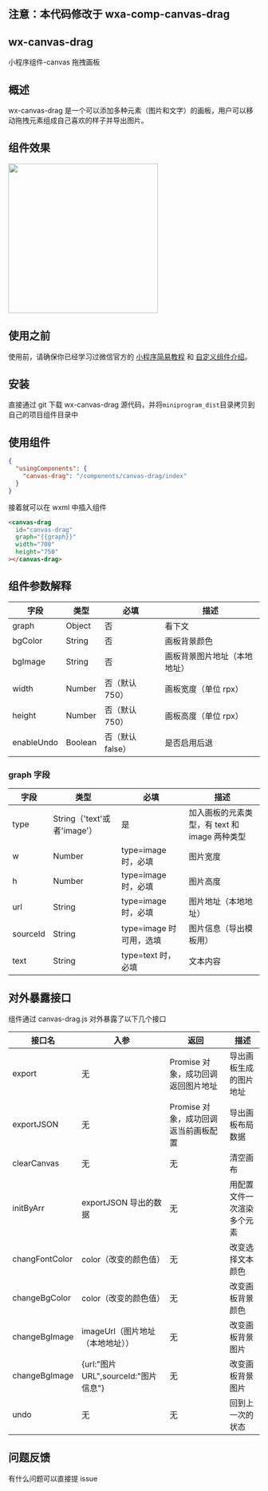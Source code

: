 ## 注意：本代码修改于 wxa-comp-canvas-drag

## wx-canvas-drag

小程序组件-canvas 拖拽画板

## 概述

wx-canvas-drag 是一个可以添加多种元素（图片和文字）的画板，用户可以移动拖拽元素组成自己喜欢的样子并导出图片。

## 组件效果

<img width="300" src="https://img-blog.csdnimg.cn/direct/2986a8b92f7a4640b09e70d6d5f83a16.gif"></img>

## 使用之前

使用前，请确保你已经学习过微信官方的 [小程序简易教程](https://mp.weixin.qq.com/debug/wxadoc/dev/) 和 [自定义组件介绍](https://developers.weixin.qq.com/miniprogram/dev/framework/custom-component/)。

## 安装

直接通过 git 下载 wx-canvas-drag 源代码，并将`miniprogram_dist`目录拷贝到自己的项目组件目录中

## 使用组件

```json
{
  "usingComponents": {
    "canvas-drag": "/components/canvas-drag/index"
  }
}
```

接着就可以在 wxml 中插入组件

```html
<canvas-drag
  id="canvas-drag"
  graph="{{graph}}"
  width="700"
  height="750"
></canvas-drag>
```

## 组件参数解释

| 字段       | 类型    | 必填             | 描述                         |
| ---------- | ------- | ---------------- | ---------------------------- |
| graph      | Object  | 否               | 看下文                       |
| bgColor    | String  | 否               | 画板背景颜色                 |
| bgImage    | String  | 否               | 画板背景图片地址（本地地址） |
| width      | Number  | 否（默认 750）   | 画板宽度（单位 rpx）         |
| height     | Number  | 否（默认 750）   | 画板高度（单位 rpx）         |
| enableUndo | Boolean | 否（默认 false） | 是否启用后退                 |

### graph 字段

| 字段     | 类型                        | 必填                    | 描述                                          |
| -------- | --------------------------- | ----------------------- | --------------------------------------------- |
| type     | String（'text'或者'image'） | 是                      | 加入画板的元素类型，有 text 和 image 两种类型 |
| w        | Number                      | type=image 时，必填     | 图片宽度                                      |
| h        | Number                      | type=image 时，必填     | 图片高度                                      |
| url      | String                      | type=image 时，必填     | 图片地址（本地地址）                          |
| sourceId | String                      | type=image 时可用，选填 | 图片信息（导出模板用）                        |
| text     | String                      | type=text 时，必填      | 文本内容                                      |

## 对外暴露接口

组件通过 canvas-drag.js 对外暴露了以下几个接口

| 接口名         | 入参                                 | 返回                                 | 描述                       |
| -------------- | ------------------------------------ | ------------------------------------ | -------------------------- |
| export         | 无                                   | Promise 对象，成功回调返回图片地址   | 导出画板生成的图片地址     |
| exportJSON     | 无                                   | Promise 对象，成功回调返当前画板配置 | 导出画板布局数据           |
| clearCanvas    | 无                                   | 无                                   | 清空画布                   |
| initByArr      | exportJSON 导出的数据                | 无                                   | 用配置文件一次渲染多个元素 |
| changFontColor | color（改变的颜色值）                | 无                                   | 改变选择文本颜色           |
| changeBgColor  | color（改变的颜色值）                | 无                                   | 改变画板背景颜色           |
| changeBgImage  | imageUrl（图片地址（本地地址））     | 无                                   | 改变画板背景图片           |
| changeBgImage  | {url:"图片 URL",sourceId:"图片信息"} | 无                                   | 改变画板背景图片           |
| undo           | 无                                   | 无                                   | 回到上一次的状态           |

## 问题反馈

有什么问题可以直接提 issue
